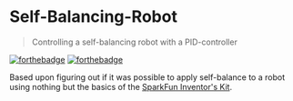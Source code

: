 # Self-Balancing-Robot
> Controlling a self-balancing robot with a PID-controller

[![forthebadge](https://forthebadge.com/images/badges/made-with-c-plus-plus.svg)](https://forthebadge.com)
[![forthebadge](https://forthebadge.com/images/badges/made-with-c.svg)](https://forthebadge.com)

Based upon figuring out if it was possible to apply self-balance to a robot using nothing but the basics of the [SparkFun Inventor's Kit](//www.sparkfun.com/products/15267).


